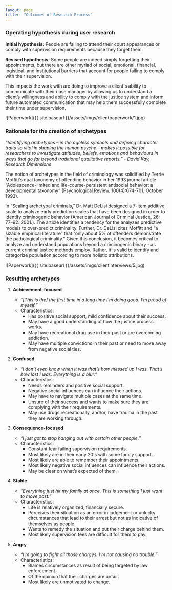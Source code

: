 ```yaml
---
layout: page
title:  "Outcomes of Research Process"
---
```


### Operating hypothesis during user research

**Initial hypothesis:** People are failing to attend their court appearances or comply with supervision requirements because they forget them.

**Revised hypothesis:** Some people are indeed simply forgetting their appointments, but there are other myriad of social, emotional, financial, logistical, and institutional barriers that account for people failing to comply with their supervision.

This impacts the work with are doing to improve a client's ability to communicate with their case manager by allowing us to understand a client’s willingness and ability to comply with the justice system and inform future automated communication that may  help them successfully complete their time under supervision. 

![Paperwork]({{ site.baseurl }}/assets/imgs/clientpaperwork/1.jpg)

### Rationale for the creation of archetypes

*“Identifying archetypes – in the ageless symbols and defining character traits so vital in shaping the human psyche – makes it possible for researchers to investigate attitudes, beliefs, emotions and behaviours in ways that go far beyond traditional qualitative reports.” - David Kay, Research Dimensions*

The notion of archetypes in the field of criminology was solidified by Terrie Moffitt’s dual taxonomy of offending behavior in her 1993 journal article “Adolescence-limited and life-course-persistent antisocial behavior: a developmental taxonomy” (Psychological Review. 100(4):674-701, October 1993). 

In “Scaling archetypal criminals,” Dr. Matt DeLisi designed a 7-item additive scale to analyze early prediction scales that have been designed in order to identify criminogenic behavior (American Journal of Criminal Justice, 26: 77–92.  2001.). The article identifies a tendency for the analyzes predictive models to over-predict criminality. Further, Dr. DeLisi cites Moffitt and “a sizable empirical literature” that “only about 5% of offenders demonstrate the pathological criminality.” Given this conclusion, it becomes critical to analyze and understand populations beyond a criminogenic binary - as current criminal justice methods employ. Rather, it is valid to identify and categorize population according to more holistic attributions.

![Paperwork]({{ site.baseurl }}/assets/imgs/clientinterviews/5.jpg)

### Resulting archetypes

1. **Achievement-focused**
	- *“[This is the] the first time in a long time I'm doing good. I’m proud of myself.”*
	- Characteristics:
		- Has positive social support, mild confidence about their success.
		- May have a good understanding of how the justice process works.
		- May have  recreational drug use in their past or are overcoming addiction. 
		- May have multiple convictions in their past or need to move away from negative social ties.

2. **Confused**
	- *“I don’t even know when it was that’s how messed up I was. That’s how lost I was. Everything is a blur.”*
	- Characteristics:
		- Needs reminders and positive social support.
		- Negative social influences can influence their actions.
		- May have to navigate multiple cases at the same time. 
		- Unsure of their success and wants to make sure they are complying with their requirements.
		- May use drugs recreationally, and/or, have trauma in the past they are working through.

3. **Consequence-focused**
	- *“I just got to stop hanging out with certain other people.”*
	- Characteristics:
		- Constant fear failing supervision requirements.
		- Most likely are in their early 20's with some family support.
		- Most likely are able to remember their appointments.
		- Most likely negative social influences can influence their actions.
		- May be clear on what’s expected of them. 

4. **Stable**
	- *“Everything just hit my family at once. This is something I just want to move past.”*
	- Characteristics:
		- Life is relatively organized, financially secure.
		- Perceives their situation as an error in judgement or unlucky circumstances that lead to their arrest but not as indicative of themselves as people.
		- Wants to remedy the situation and put their charge behind them.
		- Most likely supervision fees are difficult for them to pay.

5. **Angry**
	- *“I'm going to fight all those charges. I'm not causing no trouble.”*
	- Characteristics:
		- Blames circumstances as result of being targeted by law enforcement.
		- Of the opinion that  their charges are unfair.
		- Most likely are unmotivated to change.




